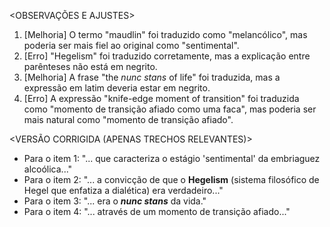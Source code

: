 <OBSERVAÇÕES E AJUSTES>
1. [Melhoria] O termo "maudlin" foi traduzido como "melancólico", mas poderia ser mais fiel ao original como "sentimental".
2. [Erro] "Hegelism" foi traduzido corretamente, mas a explicação entre parênteses não está em negrito.
3. [Melhoria] A frase "the _nunc stans_ of life" foi traduzida, mas a expressão em latim deveria estar em negrito.
4. [Erro] A expressão "knife-edge moment of transition" foi traduzida como "momento de transição afiado como uma faca", mas poderia ser mais natural como "momento de transição afiado".

<VERSÃO CORRIGIDA (APENAS TRECHOS RELEVANTES)>
- Para o item 1: "... que caracteriza o estágio 'sentimental' da embriaguez alcoólica..."
- Para o item 2: "... a convicção de que o **Hegelism** (sistema filosófico de Hegel que enfatiza a dialética) era verdadeiro..."
- Para o item 3: "... era o **_nunc stans_** da vida."
- Para o item 4: "... através de um momento de transição afiado..."